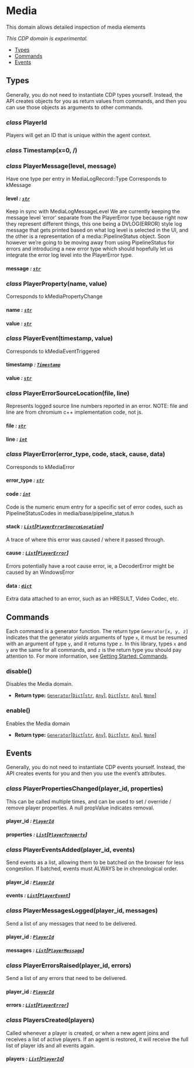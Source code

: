 # Media

This domain allows detailed inspection of media elements

*This CDP domain is experimental.*

<a id="module-nodriver.cdp.media"></a>
* [Types]()
* [Commands]()
* [Events]()

## Types

Generally, you do not need to instantiate CDP types
yourself. Instead, the API creates objects for you as return
values from commands, and then you can use those objects as
arguments to other commands.

### *class* PlayerId

Players will get an ID that is unique within the agent context.

### *class* Timestamp(x=0, /)

### *class* PlayerMessage(level, message)

Have one type per entry in MediaLogRecord::Type
Corresponds to kMessage

#### level *: [`str`](https://docs.python.org/3/library/stdtypes.html#str)*

Keep in sync with MediaLogMessageLevel
We are currently keeping the message level ‘error’ separate from the
PlayerError type because right now they represent different things,
this one being a DVLOG(ERROR) style log message that gets printed
based on what log level is selected in the UI, and the other is a
representation of a media::PipelineStatus object. Soon however we’re
going to be moving away from using PipelineStatus for errors and
introducing a new error type which should hopefully let us integrate
the error log level into the PlayerError type.

#### message *: [`str`](https://docs.python.org/3/library/stdtypes.html#str)*

### *class* PlayerProperty(name, value)

Corresponds to kMediaPropertyChange

#### name *: [`str`](https://docs.python.org/3/library/stdtypes.html#str)*

#### value *: [`str`](https://docs.python.org/3/library/stdtypes.html#str)*

### *class* PlayerEvent(timestamp, value)

Corresponds to kMediaEventTriggered

#### timestamp *: [`Timestamp`](#nodriver.cdp.media.Timestamp)*

#### value *: [`str`](https://docs.python.org/3/library/stdtypes.html#str)*

### *class* PlayerErrorSourceLocation(file, line)

Represents logged source line numbers reported in an error.
NOTE: file and line are from chromium c++ implementation code, not js.

#### file *: [`str`](https://docs.python.org/3/library/stdtypes.html#str)*

#### line *: [`int`](https://docs.python.org/3/library/functions.html#int)*

### *class* PlayerError(error_type, code, stack, cause, data)

Corresponds to kMediaError

#### error_type *: [`str`](https://docs.python.org/3/library/stdtypes.html#str)*

#### code *: [`int`](https://docs.python.org/3/library/functions.html#int)*

Code is the numeric enum entry for a specific set of error codes, such
as PipelineStatusCodes in media/base/pipeline_status.h

#### stack *: [`List`](https://docs.python.org/3/library/typing.html#typing.List)[[`PlayerErrorSourceLocation`](#nodriver.cdp.media.PlayerErrorSourceLocation)]*

A trace of where this error was caused / where it passed through.

#### cause *: [`List`](https://docs.python.org/3/library/typing.html#typing.List)[[`PlayerError`](#nodriver.cdp.media.PlayerError)]*

Errors potentially have a root cause error, ie, a DecoderError might be
caused by an WindowsError

#### data *: [`dict`](https://docs.python.org/3/library/stdtypes.html#dict)*

Extra data attached to an error, such as an HRESULT, Video Codec, etc.

## Commands

Each command is a generator function. The return
type `Generator[x, y, z]` indicates that the generator
*yields* arguments of type `x`, it must be resumed with
an argument of type `y`, and it returns type `z`. In
this library, types `x` and `y` are the same for all
commands, and `z` is the return type you should pay attention
to. For more information, see
[Getting Started: Commands](../quickstart.md#getting-started-commands).

### disable()

Disables the Media domain.

* **Return type:**
  [`Generator`](https://docs.python.org/3/library/typing.html#typing.Generator)[[`Dict`](https://docs.python.org/3/library/typing.html#typing.Dict)[[`str`](https://docs.python.org/3/library/stdtypes.html#str), [`Any`](https://docs.python.org/3/library/typing.html#typing.Any)], [`Dict`](https://docs.python.org/3/library/typing.html#typing.Dict)[[`str`](https://docs.python.org/3/library/stdtypes.html#str), [`Any`](https://docs.python.org/3/library/typing.html#typing.Any)], [`None`](https://docs.python.org/3/library/constants.html#None)]

### enable()

Enables the Media domain

* **Return type:**
  [`Generator`](https://docs.python.org/3/library/typing.html#typing.Generator)[[`Dict`](https://docs.python.org/3/library/typing.html#typing.Dict)[[`str`](https://docs.python.org/3/library/stdtypes.html#str), [`Any`](https://docs.python.org/3/library/typing.html#typing.Any)], [`Dict`](https://docs.python.org/3/library/typing.html#typing.Dict)[[`str`](https://docs.python.org/3/library/stdtypes.html#str), [`Any`](https://docs.python.org/3/library/typing.html#typing.Any)], [`None`](https://docs.python.org/3/library/constants.html#None)]

## Events

Generally, you do not need to instantiate CDP events
yourself. Instead, the API creates events for you and then
you use the event’s attributes.

### *class* PlayerPropertiesChanged(player_id, properties)

This can be called multiple times, and can be used to set / override /
remove player properties. A null propValue indicates removal.

#### player_id *: [`PlayerId`](#nodriver.cdp.media.PlayerId)*

#### properties *: [`List`](https://docs.python.org/3/library/typing.html#typing.List)[[`PlayerProperty`](#nodriver.cdp.media.PlayerProperty)]*

### *class* PlayerEventsAdded(player_id, events)

Send events as a list, allowing them to be batched on the browser for less
congestion. If batched, events must ALWAYS be in chronological order.

#### player_id *: [`PlayerId`](#nodriver.cdp.media.PlayerId)*

#### events *: [`List`](https://docs.python.org/3/library/typing.html#typing.List)[[`PlayerEvent`](#nodriver.cdp.media.PlayerEvent)]*

### *class* PlayerMessagesLogged(player_id, messages)

Send a list of any messages that need to be delivered.

#### player_id *: [`PlayerId`](#nodriver.cdp.media.PlayerId)*

#### messages *: [`List`](https://docs.python.org/3/library/typing.html#typing.List)[[`PlayerMessage`](#nodriver.cdp.media.PlayerMessage)]*

### *class* PlayerErrorsRaised(player_id, errors)

Send a list of any errors that need to be delivered.

#### player_id *: [`PlayerId`](#nodriver.cdp.media.PlayerId)*

#### errors *: [`List`](https://docs.python.org/3/library/typing.html#typing.List)[[`PlayerError`](#nodriver.cdp.media.PlayerError)]*

### *class* PlayersCreated(players)

Called whenever a player is created, or when a new agent joins and receives
a list of active players. If an agent is restored, it will receive the full
list of player ids and all events again.

#### players *: [`List`](https://docs.python.org/3/library/typing.html#typing.List)[[`PlayerId`](#nodriver.cdp.media.PlayerId)]*
